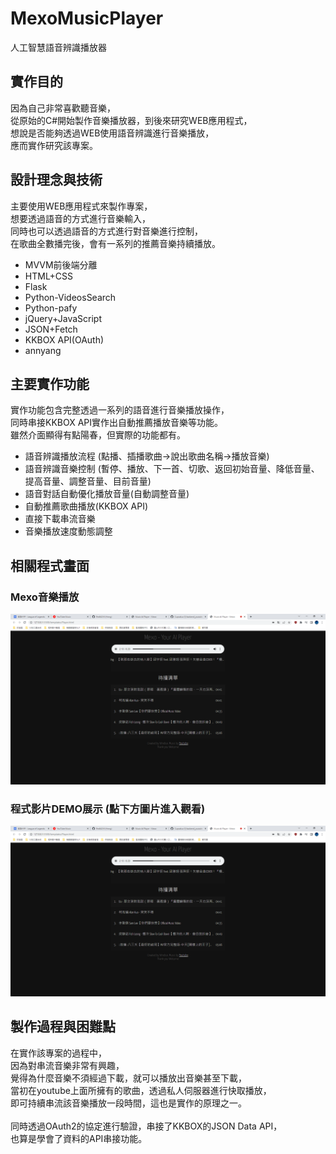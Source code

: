 # MexoMusicPlayer
人工智慧語音辨識播放器

## 實作目的
因為自己非常喜歡聽音樂，<br>
從原始的C#開始製作音樂播放器，到後來研究WEB應用程式，<br>
想說是否能夠透過WEB使用語音辨識進行音樂播放，<br>
應而實作研究該專案。

## 設計理念與技術
主要使用WEB應用程式來製作專案，<br>
想要透過語音的方式進行音樂輸入，<br>
同時也可以透過語音的方式進行對音樂進行控制，<br>
在歌曲全數播完後，會有一系列的推薦音樂持續播放。<br>
- MVVM前後端分離
- HTML+CSS
- Flask
- Python-VideosSearch
- Python-pafy
- jQuery+JavaScript
- JSON+Fetch
- KKBOX API(OAuth)
- annyang

## 主要實作功能
實作功能包含完整透過一系列的語音進行音樂播放操作，<br>
同時串接KKBOX API實作出自動推薦播放音樂等功能。<br>
雖然介面顯得有點陽春，但實際的功能都有。
- 語音辨識播放流程 (點播、插播歌曲->說出歌曲名稱->播放音樂)
- 語音辨識音樂控制 (暫停、播放、下一首、切歌、返回初始音量、降低音量、提高音量、調整音量、目前音量)
- 語音對話自動優化播放音量(自動調整音量)
- 自動推薦歌曲播放(KKBOX API)
- 直接下載串流音樂
- 音樂播放速度動態調整

## 相關程式畫面
### Mexo音樂播放<br>
<img src="https://github.com/lfre84216/MexoMusicPlayer/blob/main/1.png">
<br>

### 程式影片DEMO展示 (點下方圖片進入觀看)
[![IMAGE ALT TEXT HERE](https://github.com/lfre84216/MexoMusicPlayer/blob/main/1.png)](https://www.youtube.com/watch?v=GX6oyUWPhVU)

## 製作過程與困難點
在實作該專案的過程中，<br>
因為對串流音樂非常有興趣，<br>
覺得為什麼音樂不須經過下載，就可以播放出音樂甚至下載，<br>
當初在youtube上面所擁有的歌曲，透過私人伺服器進行快取播放，<br>
即可持續串流該音樂播放一段時間，這也是實作的原理之一。<br><br>
同時透過OAuth2的協定進行驗證，串接了KKBOX的JSON Data API，<br>
也算是學會了資料的API串接功能。<br>
